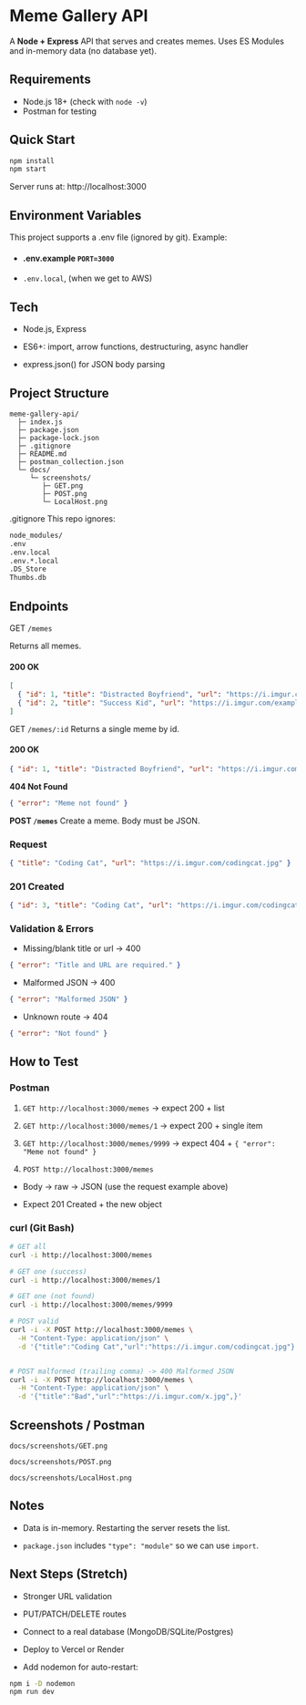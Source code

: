 # Meme Gallery API

A  **Node + Express** API that serves and creates memes. Uses ES Modules and in-memory data (no database yet).

## Requirements
- Node.js 18+ (check with `node -v`)
- Postman for testing

## Quick Start
```bash
npm install
npm start
```
Server runs at: http://localhost:3000

## Environment Variables
This project supports a .env file (ignored by git). Example:

- #### .env.example  `PORT=3000`

- `.env.local`, (when we get to AWS) 

## Tech
- Node.js, Express

- ES6+: import, arrow functions, destructuring, async handler

- express.json() for JSON body parsing

## Project Structure
```
meme-gallery-api/
  ├─ index.js
  ├─ package.json
  ├─ package-lock.json
  ├─ .gitignore
  ├─ README.md
  ├─ postman_collection.json
  └─ docs/
     └─ screenshots/
        ├─ GET.png
        ├─ POST.png
        └─ LocalHost.png
```
.gitignore
This repo ignores:

```bash
node_modules/
.env
.env.local
.env.*.local
.DS_Store
Thumbs.db
```
## Endpoints
GET `/memes`

Returns all memes.

#### 200 OK

```json
[
  { "id": 1, "title": "Distracted Boyfriend", "url": "https://i.imgur.com/example1.jpg" },
  { "id": 2, "title": "Success Kid", "url": "https://i.imgur.com/example2.jpg" }
]
```
GET `/memes/:id`
Returns a single meme by id.

#### 200 OK
```json
{ "id": 1, "title": "Distracted Boyfriend", "url": "https://i.imgur.com/example1.jpg" }
```
**404 Not Found**
```json
{ "error": "Meme not found" }
```
**POST `/memes`**
Create a meme. Body must be JSON.

### Request
```json
{ "title": "Coding Cat", "url": "https://i.imgur.com/codingcat.jpg" }
```
### 201 Created
```json
{ "id": 3, "title": "Coding Cat", "url": "https://i.imgur.com/codingcat.jpg" }
```
### Validation & Errors
- Missing/blank title or url → 400
```json
{ "error": "Title and URL are required." }
```
- Malformed JSON → 400
```json
{ "error": "Malformed JSON" }
```
- Unknown route → 404
```json
{ "error": "Not found" }
```
## How to Test
  ### Postman
1. `GET http://localhost:3000/memes` → expect 200 + list

2. `GET http://localhost:3000/memes/1` → expect 200 + single item

3. `GET http://localhost:3000/memes/9999` → expect 404 + `{ "error": "Meme not found" }`

4. `POST http://localhost:3000/memes`

- Body → raw → JSON (use the request example above)

- Expect 201 Created + the new object

### curl (Git Bash)
```bash
# GET all
curl -i http://localhost:3000/memes

# GET one (success)
curl -i http://localhost:3000/memes/1

# GET one (not found)
curl -i http://localhost:3000/memes/9999

# POST valid
curl -i -X POST http://localhost:3000/memes \
  -H "Content-Type: application/json" \
  -d '{"title":"Coding Cat","url":"https://i.imgur.com/codingcat.jpg"}'


# POST malformed (trailing comma) -> 400 Malformed JSON
curl -i -X POST http://localhost:3000/memes \
  -H "Content-Type: application/json" \
  -d '{"title":"Bad","url":"https://i.imgur.com/x.jpg",}'
  ```
## Screenshots / Postman
`docs/screenshots/GET.png`


`docs/screenshots/POST.png`


`docs/screenshots/LocalHost.png`

## Notes
- Data is in-memory. Restarting the server resets the list.

- `package.json` includes `"type": "module"` so we can use `import`.

## Next Steps (Stretch)
- Stronger URL validation

- PUT/PATCH/DELETE routes

- Connect to a real database (MongoDB/SQLite/Postgres)

- Deploy to Vercel or Render

- Add nodemon for auto-restart:

```bash
npm i -D nodemon
npm run dev
```